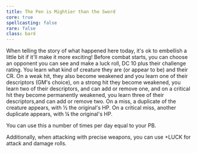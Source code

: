 ```yaml
---
title: The Pen is Mightier than the Sword
core: true
spellcasting: false
rare: false
class: bard
---
```

When telling the story of what happened here today, it's ok to embellish a little bit if it'll make it more exciting! Before combat starts, you can choose an opponent you can see and make a luck roll, DC 10 plus their challenge rating. You learn what kind of creature they are (or appear to be) and their CR. On a weak hit, they also become weakened and you learn one of their descriptors (GM's choice), on a strong hit they become weakened, you learn two of their descriptors, and can add or remove one, and on a critical hit they become permanently weakened, you learn three of their descriptors,and can add or remove two. On a miss, a duplicate of the creature appears, with ½ the original's HP. On a critical miss, another duplicate appears, with ¼ the original's HP.

You can use this a number of times per day equal to your PB.

Additionally, when attacking with precise weapons, you can use +LUCK for attack and damage rolls.
